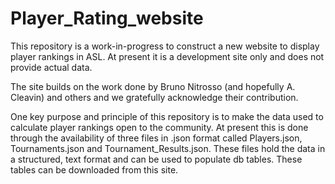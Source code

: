 # Player_Rating_website

This repository is a work-in-progress to construct a new website to display player rankings in ASL.
At present it is a development site only and does not provide actual data. 

The site builds on the work done by Bruno Nitrosso (and hopefully A. Cleavin) and others and we gratefully acknowledge their contribution. 

One key purpose and principle of this repository is to make the data used to calculate player rankings open to the community. At present this is done through the availability of three files in .json format called Players.json, Tournaments.json and Tournament_Results.json. These files hold the data in a structured, text format and can be used to populate db tables. These tables can be downloaded from this site. 
